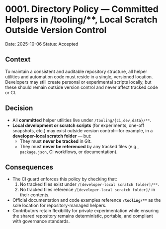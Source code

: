 # 0001. Directory Policy — Committed Helpers in /tooling/**, Local Scratch Outside Version Control
Date: 2025-10-06
Status: Accepted

## Context
To maintain a consistent and auditable repository structure, all helper utilities and automation code must reside in a single, versioned location.
Developers may still create personal or experimental scripts locally, but these should remain outside version control and never affect tracked code or CI.

## Decision
- All **committed** helper utilities live under `/tooling/{ci,dev,data}/**`.
- **Local development or scratch scripts** (for experiments, one-off snapshots, etc.) may exist outside version control—for example, in a **developer-local scratch folder** — but:
  - They must **never be tracked** in Git.
  - They must **never be referenced** by any tracked files (e.g., `package.json`, CI workflows, or documentation).

## Consequences
- The CI guard enforces this policy by checking that:
  1. No tracked files exist under `/[developer-local scratch folder]/**`.
  2. No tracked files reference `/[developer-local scratch folder]/` in their contents.
- Official documentation and code examples reference **`/tooling/**`** as the sole location for repository-managed helpers.
- Contributors retain flexibility for private experimentation while ensuring the shared repository remains deterministic, portable, and compliant with governance standards.
